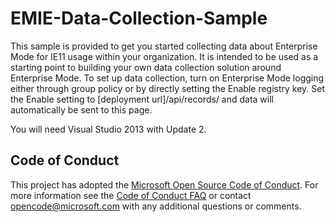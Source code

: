 EMIE-Data-Collection-Sample
===========================

This sample is provided to get you started collecting data about Enterprise Mode for IE11 usage within your organization.  It is intended to be used as a starting point to building your own data collection solution around Enterprise Mode.  To set up data collection, turn on Enterprise Mode logging either through group policy or by directly setting the Enable registry key.  Set the Enable setting to [deployment url]/api/records/ and data will automatically be sent to this page.

You will need Visual Studio 2013 with Update 2.

## Code of Conduct
This project has adopted the [Microsoft Open Source Code of Conduct](https://opensource.microsoft.com/codeofconduct/). For more information see the [Code of Conduct FAQ](https://opensource.microsoft.com/codeofconduct/faq/) or contact [opencode@microsoft.com](mailto:opencode@microsoft.com) with any additional questions or comments.
